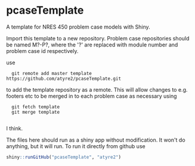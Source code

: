 # pcaseTemplate
A template for NRES 450 problem case models with Shiny. 

Import this template to a new repository. Problem case repositories should be named M?-P?, 
where the '?' are replaced with module number and problem case id respectively. 

use 

```
  git remote add master template https://github.com/atyre2/pcaseTemplate.git
```

to add the template repository as a remote. This will allow changes to e.g. footers etc to be merged in to each 
problem case as necessary using 

```
  git fetch template
  git merge template
  
```

I think. 

The files here should run as a shiny app without modification. It won't do anything, but it will run. 
To run it directly from github use

```r
shiny::runGitHub("pcaseTemplate", "atyre2")
```
